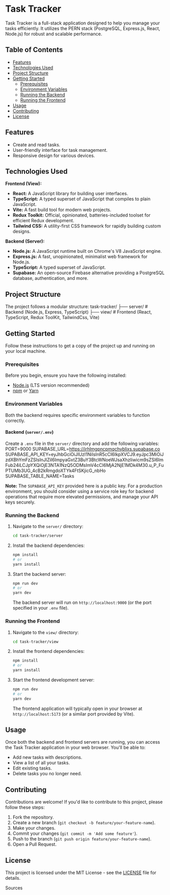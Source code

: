 # Task Tracker

Task Tracker is a full-stack application designed to help you manage your tasks efficiently. It utilizes the PERN stack (PostgreSQL, Express.js, React, Node.js) for robust and scalable performance.

## Table of Contents

- [Features](#features)
- [Technologies Used](#technologies-used)
- [Project Structure](#project-structure)
- [Getting Started](#getting-started)
  - [Prerequisites](#prerequisites)
  - [Environment Variables](#environment-variables)
  - [Running the Backend](#running-the-backend)
  - [Running the Frontend](#running-the-frontend)
- [Usage](#usage)
- [Contributing](#contributing)
- [License](#license)

## Features

- Create and read tasks.
- User-friendly interface for task management.
- Responsive design for various devices.

## Technologies Used

**Frontend (View):**

- **React:** A JavaScript library for building user interfaces.
- **TypeScript:** A typed superset of JavaScript that compiles to plain JavaScript.
- **Vite:** A fast build tool for modern web projects.
- **Redux Toolkit:** Official, opinionated, batteries-included toolset for efficient Redux development.
- **Tailwind CSS:** A utility-first CSS framework for rapidly building custom designs.

**Backend (Server):**

- **Node.js:** A JavaScript runtime built on Chrome's V8 JavaScript engine.
- **Express.js:** A fast, unopinionated, minimalist web framework for Node.js.
- **TypeScript:** A typed superset of JavaScript.
- **Supabase:** An open-source Firebase alternative providing a PostgreSQL database, authentication, and more.

## Project Structure

The project follows a modular structure:
task-tracker/
├── server/ # Backend (Node.js, Express, TypeScript)
├── view/ # Frontend (React, TypeScript, Redux ToolKit, TailwindCss, Vite)

## Getting Started

Follow these instructions to get a copy of the project up and running on your local machine.

### Prerequisites

Before you begin, ensure you have the following installed:

- [Node.js](https://nodejs.org/en/download/) (LTS version recommended)
- [npm](https://www.npmjs.com/get-npm) or [Yarn](https://yarnpkg.com/getting-started/install)

### Environment Variables

Both the backend requires specific environment variables to function correctly.

#### Backend (`server/.env`)

Create a `.env` file in the `server/` directory and add the following variables:
PORT=9000
SUPABASE_URL=https://jrhlmgpncpmqchyblixs.supabase.co
SUPABASE_API_KEY=eyJhbGciOiJIUzI1NiIsInR5cCI6IkpXVCJ9.eyJpc3MiOiJzdXBhYmFzZSIsInJlZiI6ImpyaGxtZ3BuY3BtcWNoeWJsaXhzIiwicm9sZSI6ImFub24iLCJpYXQiOjE3NTA1NzQ5ODMsImV4cCI6MjA2NjE1MDk4M30.u_P_FuPTUMb3UG_4cB2kRmgdoXTYk4FtSKjicG_nbHo
SUPABASE_TABLE_NAME=Tasks

**Note:** The `SUPABASE_API_KEY` provided here is a public key. For a production environment, you should consider using a service role key for backend operations that require more elevated permissions, and manage your API keys securely.

### Running the Backend

1.  Navigate to the `server/` directory:
    ```bash
    cd task-tracker/server
    ```
2.  Install the backend dependencies:
    ```bash
    npm install
    # or
    yarn install
    ```
3.  Start the backend server:
    ```bash
    npm run dev
    # or
    yarn dev
    ```
    The backend server will run on `http://localhost:9000` (or the port specified in your `.env` file).

### Running the Frontend

1.  Navigate to the `view/` directory:
    ```bash
    cd task-tracker/view
    ```
2.  Install the frontend dependencies:
    ```bash
    npm install
    # or
    yarn install
    ```
3.  Start the frontend development server:
    ```bash
    npm run dev
    # or
    yarn dev
    ```
    The frontend application will typically open in your browser at `http://localhost:5173` (or a similar port provided by Vite).

## Usage

Once both the backend and frontend servers are running, you can access the Task Tracker application in your web browser. You'll be able to:

- Add new tasks with descriptions.
- View a list of all your tasks.
- Edit existing tasks.
- Delete tasks you no longer need.

## Contributing

Contributions are welcome! If you'd like to contribute to this project, please follow these steps:

1.  Fork the repository.
2.  Create a new branch (`git checkout -b feature/your-feature-name`).
3.  Make your changes.
4.  Commit your changes (`git commit -m 'Add some feature'`).
5.  Push to the branch (`git push origin feature/your-feature-name`).
6.  Open a Pull Request.

## License

This project is licensed under the MIT License - see the [LICENSE](LICENSE) file for details.

Sources
